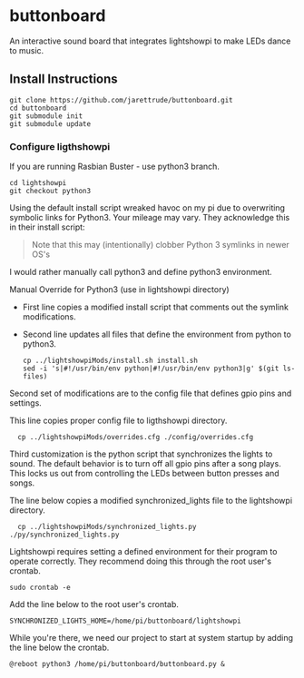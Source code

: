 # buttonboard

An interactive sound board that integrates lightshowpi to make LEDs dance to music.

## Install Instructions

```
git clone https://github.com/jarettrude/buttonboard.git
cd buttonboard
git submodule init
git submodule update
```

### Configure ligthshowpi

If you are running Rasbian Buster - use python3 branch.

```
cd lightshowpi
git checkout python3
```

Using the default install script wreaked havoc on my pi due to overwriting symbolic links for Python3\. Your mileage may vary. They acknowledge this in their install script:

> Note that this may (intentionally) clobber Python 3 symlinks in newer OS's

I would rather manually call python3 and define python3 environment.

Manual Override for Python3 (use in lightshowpi directory)

- First line copies a modified install script that comments out the symlink modifications.
- Second line updates all files that define the environment from python to python3.

  ```
  cp ../lightshowpiMods/install.sh install.sh
  sed -i 's|#!/usr/bin/env python|#!/usr/bin/env python3|g' $(git ls-files)
  ```

Second set of modifications are to the config file that defines gpio pins and settings.

This line copies proper config file to ligthshowpi directory.

```
  cp ../lightshowpiMods/overrides.cfg ./config/overrides.cfg
```

Third customization is the python script that synchronizes the lights to sound. The default behavior is to turn off all gpio pins after a song plays. This locks us out from controlling the LEDs between button presses and songs.

The line below copies a modified synchronized_lights file to the lightshowpi directory.

```
  cp ../lightshowpiMods/synchronized_lights.py ./py/synchronized_lights.py
```

Lightshowpi requires setting a defined environment for their program to operate correctly. They recommend doing this through the root user's crontab.

```
sudo crontab -e
```

Add the line below to the root user's crontab.

```
SYNCHRONIZED_LIGHTS_HOME=/home/pi/buttonboard/lightshowpi
```

While you're there, we need our project to start at system startup by adding the line below the crontab.

```
@reboot python3 /home/pi/buttonboard/buttonboard.py &
```
